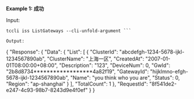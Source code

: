 **Example 1: 成功**

 

Input: 

```
tccli iss ListGateways --cli-unfold-argument ```

Output: 
```
{
    "Response": {
        "Data": {
            "List": [
                {
                    "ClusterId": "abcdefgh-1234-5678-ijkl-1234567890ab",
                    "ClusterName": "上海一区",
                    "CreatedAt": "2007-01-01T08:00:00+08:00",
                    "Description": "123",
                    "DeviceNum": 0,
                    "GwId": "2b8d8734******************4a82f19",
                    "GatewayId": "hijklmno-efgh-5678-ijkl-1234567890ab",
                    "Name": "you think who you are",
                    "Status": 0,
                    "Region": "ap-shanghai"
                }
            ],
            "TotalCount": 1
        },
        "RequestId": "8f541de2-e247-4c93-98b7-8243d9e4f0ef"
    }
}
```

